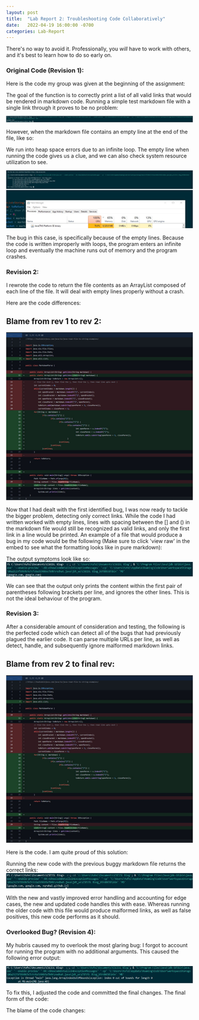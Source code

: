 ```yaml
---
layout: post
title:  "Lab Report 2: Troubleshooting Code Collaboratively"
date:   2022-04-19 16:00:00 -0700
categories: Lab-Report 
---
```

There's no way to avoid it. Professionally, you *will* have to work with others, and it's best to learn how to do so early on.

### Original Code (Revision 1):
Here is the code my group was given at the beginning of the assignment:
<script src="https://gist.github.com/nqrwhal/14b196f73020ba24b987d15c64861cfa.js"></script>

The goal of the function is to correctly print a list of all valid links that would be rendered in markdown code. Running a simple test markdown file with a single link through it proves to be no problem:

![res1](https://github.com/nqrwhal/nqrwhal.github.io/blob/master/imgs/result1.jpg?raw=true)

However, when the markdown file contains an empty line at the end of the file, like so:
<script src="https://gist.github.com/nqrwhal/a7d5ff070e4cab86f569ac448ea6582d.js"></script>

We run into heap space errors due to an infinite loop. The empty line when running the code gives us a clue, and we can also check system resource utilization to see.

![heap1](https://github.com/nqrwhal/nqrwhal.github.io/blob/master/docs/img5.jpg?raw=true)
![loop](https://github.com/nqrwhal/nqrwhal.github.io/blob/master/imgs/infiniteloop.jpg?raw=true)

The bug in this case, is specifically because of the empty lines. Because the code is written improperly with loops, the program enters an infinite loop and eventually the machine runs out of memory and the program crashes.
### Revision 2:
I rewrote the code to return the file contents as an ArrayList composed of each line of the file. It will deal with empty lines properly without a crash. 
<script src="https://gist.github.com/nqrwhal/16a3d7eb1ca15eda9cb4886512dcc8d3.js"></script>

Here are the code differences: 
## Blame from rev 1 to rev 2:
![blame1](https://raw.githubusercontent.com/nqrwhal/nqrwhal.github.io/master/docs/blame1.jpg)

Now that I had dealt with the first identified bug, I was now ready to tackle the bigger problem, detecting only correct links.
While the code I had written worked with empty lines, lines with spacing between the [] and () in the markdown file would still be recognized as valid links, and only the first link in a line would be printed. An example of a file that would produce a bug in my code would be the following (Make sure to click 'view raw' in the embed to see what the formatting looks like in pure markdown): 
<script src="https://gist.github.com/nqrwhal/3cd18b537acc355ceb1313f9b34c6f81.js"></script>

The output symptoms look like so:
![result2](https://github.com/nqrwhal/nqrwhal.github.io/blob/master/imgs/result2.jpg?raw=true)

We can see that the output only prints the content within the first pair of parentheses following brackets per line, and ignores the other lines. This is not the ideal behaviour of the program.
### Revision 3:
After a considerable amount of consideration and testing, the following is the perfected code which can detect all of the bugs that had previously plagued the earlier code. It can parse multiple URLs per line, as well as detect, handle, and subsequently ignore malformed markdown links.
## Blame from rev 2 to final rev:
![blame1](https://raw.githubusercontent.com/nqrwhal/nqrwhal.github.io/master/docs/blame1.jpg)

Here is the code. I am quite proud of this solution:
<script src="https://gist.github.com/nqrwhal/7aaa31fcbda4f57c6fc7a49f204d63ca.js"></script>

Running the new code with the previous buggy markdown file returns the correct links:
![result3](https://github.com/nqrwhal/nqrwhal.github.io/blob/master/imgs/result3.jpg?raw=true)

With the new and vastly improved error handling and accounting for edge cases, the new and updated code handles this with ease. Whereas running the older code with this file would produce malformed links, as well as false positives, this new code performs as it should.
### Overlooked Bug? (Revision 4):

My hubris caused my to overlook the most glaring bug: I forgot to account for running the program with no additional arguments. This caused the following error output:

![indexbug](https://github.com/nqrwhal/nqrwhal.github.io/blob/master/imgs/lastbug.jpg?raw=true)

To fix this, I adjusted the code and committed the final changes.
The final form of the code: 
<script src="https://gist.github.com/nqrwhal/0e3f0d9386dd3b7f456022860fc77802.js"></script>

The blame of the code changes: